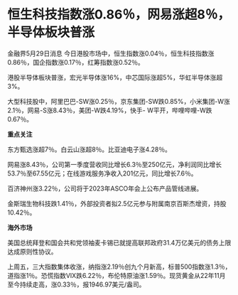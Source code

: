 # 恒生科技指数涨0.86％，网易涨超8％，半导体板块普涨

金融界5月29日消息 今日港股市场中，恒生指数涨0.04％，恒生科技指数涨0.86％，国企指数涨0.17％，红筹指数涨0.52％。

港股半导体板块普涨，宏光半导体涨16%，中芯国际涨超5%，华虹半导体涨超3%。

大型科技股中，阿里巴巴-SW涨0.25％，京东集团-SW跌0.85%，小米集团-W涨2.1％，网易-S涨8.43％，美团-W跌4.19%，快手-
W平开，哔哩哔哩-W跌0.67％。

**重点关注**

东方甄选涨超7％。白云山涨超8％。比亚迪电子涨4.28％。

网易涨8.43％，公司第一季度营收同比增长6.3％至250亿元，净利润同比增长53.7％至67.55亿元；在线游戏服务净收入201亿元，同比增长7.6％。

百济神州涨3.22％，公司将于2023年ASCO年会上公布产品管线进展。

金斯瑞生物科技跌1.41％，外部投资者拟2.5亿元参与附属南京百斯杰增资，持股10.42％。

**海外市场**

美国总统拜登和国会共和党领袖麦卡锡已就提高联邦政府31.4万亿美元的债务上限达成原则性协议。

上周五，三大指数集体收涨，纳指涨2.19％创九个月新高，标普500指数涨1.3％，道指涨1％。恐慌指数VIX跌6.22％，布伦特原油涨1.59％。现货黄金从22年11月至今持续走高，涨0.33％，报1946.97美元/盎司。

